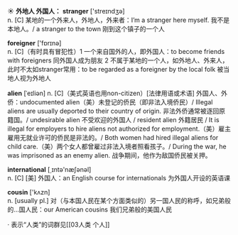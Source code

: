 ☀ <span class="category">**外地人 外国人：**</span>
<span class="vocabulary">**stranger**</span> ['streɪndӡə]  
<span class="definition">n. [C] 某地的一个外来人，外地人，外来者：</span>I’m a stranger here myself. 我不是本地人。/ a stranger to the town 刚到这个镇子的一个人

<span class="vocabulary">**foreigner**</span> ['fɒrɪnə]  
<span class="definition">n. [C]（有时具有冒犯性）1 一个来自国外的人，即外国人：</span>to become friends with foreigners 同外国人成为朋友 <span class="definition">2 不属于某地的一个人，如外地人、外来人，此时不太如stranger常用：</span>to be regarded as a foreigner by the local folk 被当地人视为外地人
           
<span class="vocabulary">**alien**</span> [ˈeɪliən]
<span class="definition">n. [C]（美式英语也用non-citizen）[法律用语或术语] 外国人、外侨：</span>undocumented alien（美）未登记的侨民（即非法入境侨民）/ Illegal aliens are usually deported to their country of origin. 非法外侨通常被逐回原籍国。/ undesirable alien 不受欢迎的外国人 / resident alien 外籍居民 / It is illegal for employers to hire aliens not authorized for employment.（美）雇主雇用无就业许可的侨民是非法的。/ Both women had hired illegal aliens for child care.（美）两个女人都曾雇过非法入境者照看孩子。/ During the war, he was imprisoned as an enemy alien. 战争期间，他作为敌国侨民被关押。

<span class="vocabulary">**international**</span> [͵ɪntə'næʃənəl]  
<span class="definition">n. [C] [美] 外国人：</span>an English course for internationals 为外国人开设的英语课

<span class="vocabulary">**cousin**</span> ['kʌzn]  
<span class="definition">n. [usually pl.] 对（与本国人民在某个方面类似的）另一国人民的称呼，如兄弟般的…国人民：</span>our American cousins 我们兄弟般的美国人民

· 表示“人类”的词群见[[03人类 个人]]
